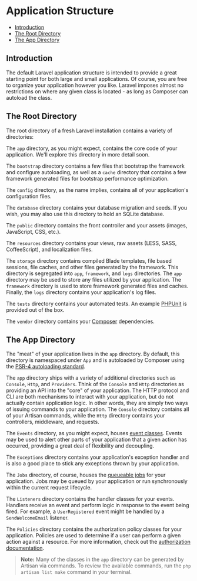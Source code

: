 # Application Structure

- [Introduction](#introduction)
- [The Root Directory](#the-root-directory)
- [The App Directory](#the-app-directory)

<a name="introduction"></a>
## Introduction

The default Laravel application structure is intended to provide a great starting point for both large and small applications. Of course, you are free to organize your application however you like. Laravel imposes almost no restrictions on where any given class is located - as long as Composer can autoload the class.

<a name="the-root-directory"></a>
## The Root Directory

The root directory of a fresh Laravel installation contains a variety of directories:

The `app` directory, as you might expect, contains the core code of your application. We'll explore this directory in more detail soon.

The `bootstrap` directory contains a few files that bootstrap the framework and configure autoloading, as well as a `cache` directory that contains a few framework generated files for bootstrap performance optimization.

The `config` directory, as the name implies, contains all of your application's configuration files.

The `database` directory contains your database migration and seeds. If you wish, you may also use this directory to hold an SQLite database.

The `public` directory contains the front controller and your assets (images, JavaScript, CSS, etc.).

The `resources` directory contains your views, raw assets (LESS, SASS, CoffeeScript), and localization files.

The `storage` directory contains compiled Blade templates, file based sessions, file caches, and other files generated by the framework. This directory is segregated into `app`, `framework`, and `logs` directories. The `app` directory may be used to store any files utilized by your application. The `framework` directory is used to store framework generated files and caches. Finally, the `logs` directory contains your application's log files.

The `tests` directory contains your automated tests. An example [PHPUnit](https://phpunit.de/) is provided out of the box.

The `vendor` directory contains your [Composer](https://getcomposer.org) dependencies.

<a name="the-app-directory"></a>
## The App Directory

The "meat" of your application lives in the `app` directory. By default, this directory is namespaced under `App` and is autoloaded by Composer using the [PSR-4 autoloading standard](http://www.php-fig.org/psr/psr-4/).

The `app` directory ships with a variety of additional directories such as `Console`, `Http`, and `Providers`. Think of the `Console` and `Http` directories as providing an API into the "core" of your application. The HTTP protocol and CLI are both mechanisms to interact with your application, but do not actually contain application logic. In other words, they are simply two ways of issuing commands to your application. The `Console` directory contains all of your Artisan commands, while the `Http` directory contains your controllers, middleware, and requests.

The `Events` directory, as you might expect, houses [event classes](/docs/{{version}}/events). Events may be used to alert other parts of your application that a given action has occurred, providing a great deal of flexibility and decoupling.

The `Exceptions` directory contains your application's exception handler and is also a good place to stick any exceptions thrown by your application.

The `Jobs` directory, of course, houses the [queueable jobs](/docs/{{version}}/queues) for your application. Jobs may be queued by your application or run synchronously within the current request lifecycle.

The `Listeners` directory contains the handler classes for your events. Handlers receive an event and perform logic in response to the event being fired. For example, a `UserRegistered` event might be handled by a `SendWelcomeEmail` listener.

The `Policies` directory contains the authorization policy classes for your application. Policies are used to determine if a user can perform a given action against a resource. For more information, check out the [authorization documentation](/docs/{{version}}/authorization).

> **Note:** Many of the classes in the `app` directory can be generated by Artisan via commands. To review the available commands, run the `php artisan list make` command in your terminal.
